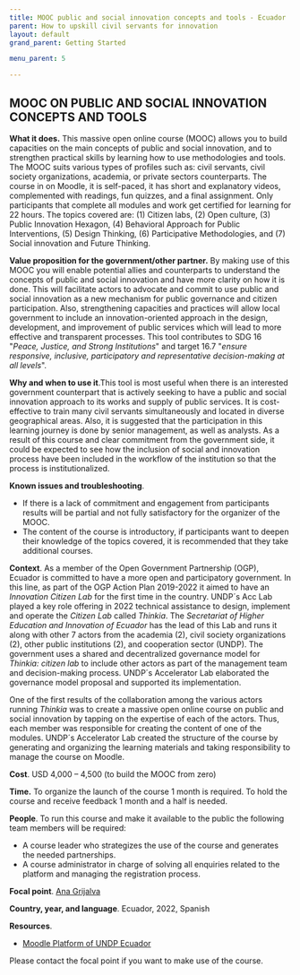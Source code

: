 ```yaml
---
title: MOOC public and social innovation concepts and tools - Ecuador
parent: How to upskill civil servants for innovation
layout: default
grand_parent: Getting Started

menu_parent: 5

---
```


## MOOC ON PUBLIC AND SOCIAL INNOVATION CONCEPTS AND TOOLS

**What it does.** This massive open online course (MOOC) allows you to build capacities on the main concepts of public and social innovation, and to strengthen practical skills by learning how to use methodologies and tools. The MOOC suits various types of profiles such as: civil servants, civil society organizations, academia, or private sectors counterparts. The course in on Moodle, it is self-paced, it has short and explanatory videos, complemented with readings, fun quizzes, and a final assignment. Only participants that complete all modules and work get certified for learning for 22 hours. The topics covered are: (1) Citizen labs, (2) Open culture, (3) Public Innovation Hexagon, (4) Behavioral Approach for Public Interventions, (5) Design Thinking, (6) Participative Methodologies, and (7) Social innovation and Future Thinking.

**Value proposition for the government/other partner.** By making use of this MOOC you will enable potential allies and counterparts to understand the concepts of public and social innovation and have more clarity on how it is done. This will facilitate actors to advocate and commit to use public and social innovation as a new mechanism for public governance and citizen participation. Also, strengthening capacities and practices will allow local government to include an innovation-oriented approach in the design, development, and improvement of public services which will lead to more effective and transparent processes. This tool contributes to SDG 16 "_Peace, Justice, and Strong Institutions_" and target 16.7 "_ensure responsive, inclusive, participatory and representative decision-making at all levels_".

**Why and when to use it**.This tool is most useful when there is an interested government counterpart that is actively seeking to have a public and social innovation approach to its works and supply of public services. It is cost-effective to train many civil servants simultaneously and located in diverse geographical areas. Also, it is suggested that the participation in this learning journey is done by senior management, as well as analysts. As a result of this course and clear commitment from the government side, it could be expected to see how the inclusion of social and innovation process have been included in the workflow of the institution so that the process is institutionalized.

**Known issues and troubleshooting**.

* If there is a lack of commitment and engagement from participants results will be partial and not fully satisfactory for the organizer of the MOOC.
* The content of the course is introductory, if participants want to deepen their knowledge of the topics covered, it is recommended that they take additional courses.

**Context**. As a member of the Open Government Partnership (OGP), Ecuador is committed to have a more open and participatory government. In this line, as part of the OGP Action Plan 2019-2022 it aimed to have an _Innovation Citizen Lab_ for the first time in the country. UNDP´s Acc Lab played a key role offering in 2022 technical assistance to design, implement and operate the _Citizen Lab_ called _Thinkia_. The _Secretariat of Higher Education and Innovation of Ecuador_ has the lead of this Lab and runs it along with other 7 actors from the academia (2), civil society organizations (2), other public institutions (2), and cooperation sector (UNDP). The government uses a shared and decentralized governance model for _Thinkia: citizen lab_ to include other actors as part of the management team and decision-making process. UNDP´s Accelerator Lab elaborated the governance model proposal and supported its implementation.

One of the first results of the collaboration among the various actors running _Thinkia_ was to create a massive open online course on public and social innovation by tapping on the expertise of each of the actors. Thus, each member was responsible for creating the content of one of the modules. UNDP´s Accelerator Lab created the structure of the course by generating and organizing the learning materials and taking responsibility to manage the course on Moodle.

**Cost**. USD 4,000 – 4,500 (to build the MOOC from zero)

**Time.** To organize the launch of the course 1 month is required. To hold the course and receive feedback 1 month and a half is needed.

**People**. To run this course and make it available to the public the following team members will be required:

* A course leader who strategizes the use of the course and generates the needed partnerships.
* A course administrator in charge of solving all enquiries related to the platform and managing the registration process.

**Focal point**. [Ana Grijalva](/national_innovation_ecosystems_toolkit/Contributors/ana-grijalva.html)

**Country, year, and language**. Ecuador, 2022, Spanish

**Resources**.

* [Moodle Platform of UNDP Ecuador](https://odscadenasvalor.org/certificate/)

Please contact the focal point if you want to make use of the course.
